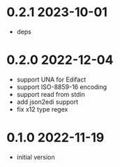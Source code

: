 # 0.2.1 2023-10-01

* deps

# 0.2.0 2022-12-04

* support UNA for Edifact
* support ISO-8859-16 encoding
* support read from stdin
* add json2edi support
* fix x12 type regex

# 0.1.0 2022-11-19

* initial version